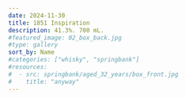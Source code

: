 ```yaml
---
date: 2024-11-30
title: 1851 Inspiration
description: 41.3%. 700 mL.
#featured_image: 02_box_back.jpg
#type: gallery
sort_by: Name
#categories: ["whisky", "springbank"]
#resources:
#  - src: springbank/aged_32_years/box_front.jpg
#    title: "anyway"
---
```

